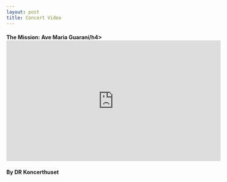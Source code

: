```yaml
---
layout: post
title: Concert Video
---
```


<h4>The Mission: Ave Maria Guaraní/h4>

<iframe width="560" height="315" src="https://www.youtube.com/embed/WamIJy1ft2U?si=X3cPvRVT2r_OcMuF&rel=0" title="YouTube video player" frameborder="0" allow="accelerometer; autoplay; clipboard-write; encrypted-media; gyroscope; picture-in-picture; web-share" referrerpolicy="strict-origin-when-cross-origin" allowfullscreen></iframe>

<h4>By DR Koncerthuset</h4>